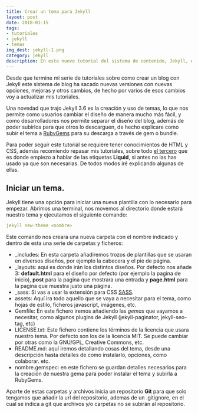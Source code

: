 ```yaml
---
title: Crear un tema para Jekyll
layout: post
date: 2018-01-15
tags:
- tutoriales
- jekyll
- temas
img_dest: jekyll-1.png
category: jekyll
description: En este nuevo tutorial del sistema de contenido, Jekyll, enseño como crear nuestro propio tema, lo que facilita trabajar con el diseño separandolo del resto del blog o sitio web.
---
```


Desde que termine mi serie de tutoriales sobre como crear un blog con Jekyll este sistema de blog ha sacado nuevas versiones con nuevas opciones, mejoras y otros cambios, de hecho por varios de esos cambios voy a actualizar mis tutoriales.

Una novedad que trajo Jekyll 3.6 es la creación y uso de temas, lo que nos permite como usuarios cambiar el diseño de manera mucho más fácil, y como desarrolladores nos permite separar el diseño del blog, además de poder subirlos para que otros lo descarguen, de hecho explicare como subir el tema a [RubyGems](https://rubygems.org) para su descarga a través de gem o bundle.

Para poder seguir este tutorial se requiere tener conocimientos de HTML y CSS, además recomiendo repasar mis tutoriales, sobre todo [el tercero](https://son-link.github.io/jekyll/2016/04/06/creando-blog-jekyll-3.html) que es donde empiezo a hablar de las etiquetas **Liquid**, si antes no las has usado ya que son necesarias. De todos modos iré explicando algunas de ellas.

## Iniciar un tema.

Jekyll tiene una opción para iniciar una nueva plantilla con lo necesario para empezar. Abrimos una terminal, nos movemos al directorio donde estará nuestro tema y ejecutamos el siguiente comando:

```yaml
jekyll new-theme <nombre>
```
Este comando nos creara una nueva carpeta con el nombre indicado y dentro de esta una serie de carpetas y ficheros:

* _includes: En esta carpeta añadiremos trozos de plantillas que se usaran en diversos diseños, por ejemplo la cabecera y el pie de página.
* _layouts: aquí es donde irán los distintos diseños. Por defecto nos añade 3: **default.html** para el diseño por defecto (por ejemplo la pagina de inicio), **post** para la pagina que mostrara una entrada y **page.html** para la pagina que muestra justo una página.
* _sass: Si vas a usar la extensión para CSS [SASS](http://sass-lang.com/).
* assets: Aquí ira todo aquello que se vaya a necesitar para el tema, como hojas de estilo, ficheros javascript, imágenes, etc.
* Gemfile: En este fichero iremos añadiendo las *gemas* que vayamos a necesitar, como algunos plugins de Jekyll (jekyll-paginator, jekyll-seo-tag, etc)
* LICENSE.txt: Este fichero contiene los términos de la licencia que usara nuestro tema. Por defecto son los de la licencia MIT. Se puede cambiar por otras como la GNU/GPL, Creative Commons, etc.
* README.md: aquí iremos detallando cosas del tema, desde una descripción hasta detalles de como instalarlo, opciones, como colaborar. etc.
* nombre.gemspec: en este fichero se guardan detalles necesarios para la creación de nuestra gema para poder instalar el tema y subirla a RubyGems.

Aparte de estas carpetas y archivos inicia un repositorio **Git** para que solo tengamos que añadir la url del repositorio, ademas de un .gitignore, en el cual se indica a git que archivos y/o carpetas no se subirán al repositorio.
